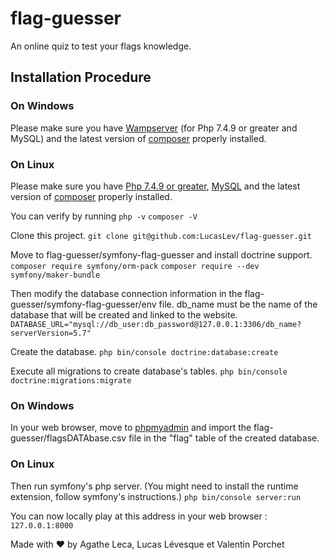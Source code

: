 # flag-guesser

An online quiz to test your flags knowledge.

## Installation Procedure 

### On Windows
Please make sure you have [Wampserver](https://www.wampserver.com/) (for Php 7.4.9 or greater and MySQL) and the latest version of [composer](https://getcomposer.org/) properly installed.

### On Linux
Please make sure you have [Php 7.4.9 or greater](https://www.php.net), [MySQL](https://www.mysql.com/) and the latest version of [composer](https://getcomposer.org/) properly installed.

You can verify by running
```php -v```
```composer -V```

Clone this project. 
```git clone git@github.com:LucasLev/flag-guesser.git```

Move to flag-guesser/symfony-flag-guesser and install doctrine support.
```composer require symfony/orm-pack```
```composer require --dev symfony/maker-bundle```

Then modify the database connection information in the flag-guesser/symfony-flag-guesser/env file.
db_name must be the name of the database that will be created and linked to the website.
```DATABASE_URL="mysql://db_user:db_password@127.0.0.1:3306/db_name?serverVersion=5.7"```

Create the database.
```php bin/console doctrine:database:create```

Execute all migrations to create database's tables.
```php bin/console doctrine:migrations:migrate```

### On Windows
In your web browser, move to [phpmyadmin](http://localhost/phpmyadmin/) and import the flag-guesser/flagsDATAbase.csv file in the "flag" table of the created database. 
### On Linux

Then run symfony's php server. (You might need to install the runtime extension, follow symfony's instructions.)
```php bin/console server:run```

You can now locally play at this address in your web browser :
```127.0.0.1:8000```

Made with ❤ by Agathe Leca, Lucas Lévesque et Valentin Porchet
